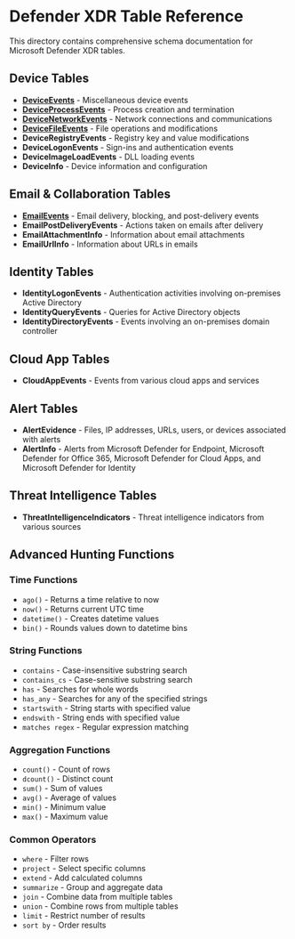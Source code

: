 # Defender XDR Table Reference

This directory contains comprehensive schema documentation for Microsoft Defender XDR tables.

## Device Tables

- **[DeviceEvents](DeviceEvents.md)** - Miscellaneous device events
- **[DeviceProcessEvents](DeviceProcessEvents.md)** - Process creation and termination
- **[DeviceNetworkEvents](DeviceNetworkEvents.md)** - Network connections and communications
- **[DeviceFileEvents](DeviceFileEvents.md)** - File operations and modifications
- **DeviceRegistryEvents** - Registry key and value modifications
- **DeviceLogonEvents** - Sign-ins and authentication events
- **DeviceImageLoadEvents** - DLL loading events
- **DeviceInfo** - Device information and configuration

## Email & Collaboration Tables

- **[EmailEvents](EmailEvents.md)** - Email delivery, blocking, and post-delivery events
- **EmailPostDeliveryEvents** - Actions taken on emails after delivery
- **EmailAttachmentInfo** - Information about email attachments
- **EmailUrlInfo** - Information about URLs in emails

## Identity Tables

- **IdentityLogonEvents** - Authentication activities involving on-premises Active Directory
- **IdentityQueryEvents** - Queries for Active Directory objects
- **IdentityDirectoryEvents** - Events involving an on-premises domain controller

## Cloud App Tables

- **CloudAppEvents** - Events from various cloud apps and services

## Alert Tables

- **AlertEvidence** - Files, IP addresses, URLs, users, or devices associated with alerts
- **AlertInfo** - Alerts from Microsoft Defender for Endpoint, Microsoft Defender for Office 365, Microsoft Defender for Cloud Apps, and Microsoft Defender for Identity

## Threat Intelligence Tables

- **ThreatIntelligenceIndicators** - Threat intelligence indicators from various sources

## Advanced Hunting Functions

### Time Functions
- `ago()` - Returns a time relative to now
- `now()` - Returns current UTC time
- `datetime()` - Creates datetime values
- `bin()` - Rounds values down to datetime bins

### String Functions
- `contains` - Case-insensitive substring search
- `contains_cs` - Case-sensitive substring search
- `has` - Searches for whole words
- `has_any` - Searches for any of the specified strings
- `startswith` - String starts with specified value
- `endswith` - String ends with specified value
- `matches regex` - Regular expression matching

### Aggregation Functions
- `count()` - Count of rows
- `dcount()` - Distinct count
- `sum()` - Sum of values
- `avg()` - Average of values
- `min()` - Minimum value
- `max()` - Maximum value

### Common Operators
- `where` - Filter rows
- `project` - Select specific columns
- `extend` - Add calculated columns
- `summarize` - Group and aggregate data
- `join` - Combine data from multiple tables
- `union` - Combine rows from multiple tables
- `limit` - Restrict number of results
- `sort by` - Order results
